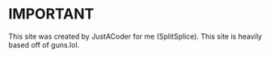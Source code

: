 # IMPORTANT

This site was created by JustACoder for me (SplitSplice). This site is heavily based off of guns.lol.
